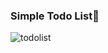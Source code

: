 ### Simple Todo List💜

![todolist](https://user-images.githubusercontent.com/107888594/196488386-56bbc41f-3e32-4f38-bf43-e93c0f869cdb.gif)
